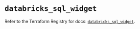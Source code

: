 # `databricks_sql_widget`

Refer to the Terraform Registry for docs: [`databricks_sql_widget`](https://registry.terraform.io/providers/databricks/databricks/1.33.0/docs/resources/sql_widget).
